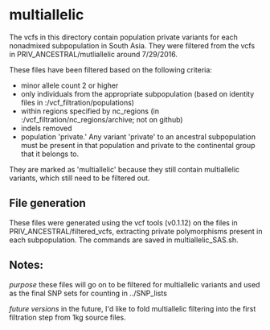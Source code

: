 # multiallelic

The vcfs in this directory contain population private variants for each nonadmixed subpopulation in South Asia.  They were filtered from the vcfs in PRIV_ANCESTRAL/mutliallelic around 7/29/2016.

These files have been filtered based on the following criteria:
 - minor allele count 2 or higher
 - only individuals from the appropriate subpopulation (based on identity files in :/vcf_filtration/populations)
 - within regions specified by nc_regions (in :/vcf_filtration/nc_regions/archive; not on github)
 - indels removed
 - population 'private.' Any variant 'private' to an ancestral subpopulation must be present in that population and private to the continental group that it belongs to.

They are marked as 'multiallelic' because they still contain multiallelic variants, which still need to be filtered out.

## File generation

These files were generated using the vcf tools (v0.1.12) on the files in PRIV_ANCESTRAL/filtered_vcfs, extracting private polymorphisms present in each subpopulation.  The commands are saved in multiallelic_SAS.sh.

## Notes:

*purpose* these files will go on to be filtered for multiallelic variants and used as the final SNP sets for counting in ../SNP_lists

*future versions* in the future, I'd like to fold multiallelic filtering into the first filtration step from 1kg source files.
